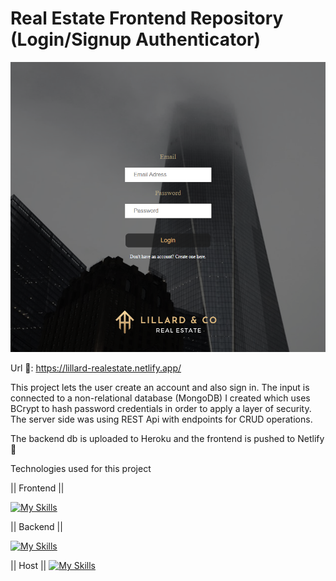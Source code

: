 # Real Estate Frontend Repository (Login/Signup Authenticator)

![alt](https://github.com/JPereyra7/realestate-frontend/blob/main/src/img/lillardprntscr.png?raw=true)

Url 🔗: https://lillard-realestate.netlify.app/

This project lets the user create an account and also sign in. The input is connected to a non-relational database (MongoDB) I created which uses BCrypt to hash password credentials in order to apply a layer of security. The server side was using REST Api with endpoints for CRUD operations.

The backend db is uploaded to Heroku and the frontend is pushed to Netlify 🚀

Technologies used for this project 

|| Frontend ||

[![My Skills](https://skillicons.dev/icons?i=js,html,css,vscode)](https://skillicons.dev)

|| Backend ||

[![My Skills](https://skillicons.dev/icons?i=js,nodejs,express,mongodb,sequelize,powershell,bash,npm,git)](https://skillicons.dev)

|| Host ||
[![My Skills](https://skillicons.dev/icons?i=netlify,heroku)](https://skillicons.dev)